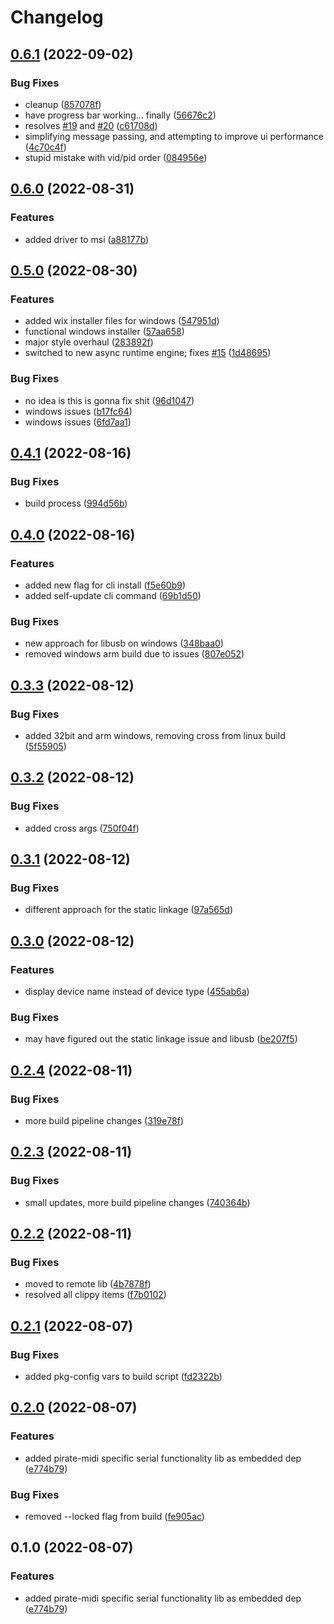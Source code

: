 # Changelog

## [0.6.1](https://github.com/beckler/ahoy/compare/v0.6.0...v0.6.1) (2022-09-02)


### Bug Fixes

* cleanup ([857078f](https://github.com/beckler/ahoy/commit/857078f9bfcde27f6cbf7e59b545b9d5dd523237))
* have progress bar working... finally ([56676c2](https://github.com/beckler/ahoy/commit/56676c2d28165fa59ee331e539a3b0ca0beaf15e))
* resolves [#19](https://github.com/beckler/ahoy/issues/19) and [#20](https://github.com/beckler/ahoy/issues/20) ([c61708d](https://github.com/beckler/ahoy/commit/c61708df52a2d1b6cf15a10dfd5dc0ff06394897))
* simplifying message passing, and attempting to improve ui performance ([4c70c4f](https://github.com/beckler/ahoy/commit/4c70c4f42d40aa5f58ea01512963fe9b8eb8a1c3))
* stupid mistake with vid/pid order ([084956e](https://github.com/beckler/ahoy/commit/084956e39b94a83fd4b0044a45f6fb09eff7579e))

## [0.6.0](https://github.com/beckler/ahoy/compare/v0.5.0...v0.6.0) (2022-08-31)


### Features

* added driver to msi ([a88177b](https://github.com/beckler/ahoy/commit/a88177bf8cbe311790656c59c61a5739b53e5484))

## [0.5.0](https://github.com/beckler/ahoy/compare/v0.4.1...v0.5.0) (2022-08-30)


### Features

* added wix installer files for windows ([547951d](https://github.com/beckler/ahoy/commit/547951d2417cf3cd8f50378d0cd2fd50c377816d))
* functional windows installer ([57aa658](https://github.com/beckler/ahoy/commit/57aa658cf3a9179150a6fc41f92a71cda7d9bc81))
* major style overhaul ([283892f](https://github.com/beckler/ahoy/commit/283892f2ef5d956e1458389e1bc023e89eb55aa1))
* switched to new async runtime engine; fixes [#15](https://github.com/beckler/ahoy/issues/15) ([1d48695](https://github.com/beckler/ahoy/commit/1d48695ffaaffdde7bab985ff1466d8a3652b90a))


### Bug Fixes

* no idea is this is gonna fix shit ([96d1047](https://github.com/beckler/ahoy/commit/96d1047802d074a1e8a1e5523f9e872302e09aec))
* windows issues ([b17fc64](https://github.com/beckler/ahoy/commit/b17fc6480664f48e1571f98e62365ab67d4f29ce))
* windows issues ([6fd7aa1](https://github.com/beckler/ahoy/commit/6fd7aa1bbad4fe8be60d16aaa3581cc17527e31b))

## [0.4.1](https://github.com/beckler/ahoy/compare/v0.4.0...v0.4.1) (2022-08-16)


### Bug Fixes

* build process ([994d56b](https://github.com/beckler/ahoy/commit/994d56be550a697c31283e5ec139385852c85f11))

## [0.4.0](https://github.com/beckler/ahoy/compare/v0.3.3...v0.4.0) (2022-08-16)


### Features

* added new flag for cli install ([f5e60b9](https://github.com/beckler/ahoy/commit/f5e60b9c28aeec906e0c9964ab8d9ce1f2b85bd9))
* added self-update cli command ([69b1d50](https://github.com/beckler/ahoy/commit/69b1d50d15c25028d9fc159c193a9000885835e0))


### Bug Fixes

* new approach for libusb on windows ([348baa0](https://github.com/beckler/ahoy/commit/348baa0e4dd5b6974030c89dd5bb46ec61733832))
* removed windows arm build due to issues ([807e052](https://github.com/beckler/ahoy/commit/807e05202a71cda679e43e02fb4ef9c0a42d2fcf))

## [0.3.3](https://github.com/beckler/ahoy/compare/v0.3.2...v0.3.3) (2022-08-12)


### Bug Fixes

* added 32bit and arm windows, removing cross from linux build ([5f55905](https://github.com/beckler/ahoy/commit/5f5590537fc9a64abe141eab78c3bb9354bad169))

## [0.3.2](https://github.com/beckler/ahoy/compare/v0.3.1...v0.3.2) (2022-08-12)


### Bug Fixes

* added cross args ([750f04f](https://github.com/beckler/ahoy/commit/750f04f1c5d1e148dc555d545327361dd5e6fee7))

## [0.3.1](https://github.com/beckler/ahoy/compare/v0.3.0...v0.3.1) (2022-08-12)


### Bug Fixes

* different approach for the static linkage ([97a565d](https://github.com/beckler/ahoy/commit/97a565d67fcec828fc874c0e0dc6e8420f482edb))

## [0.3.0](https://github.com/beckler/ahoy/compare/v0.2.4...v0.3.0) (2022-08-12)


### Features

* display device name instead of device type ([455ab6a](https://github.com/beckler/ahoy/commit/455ab6a000096c2e3190cfc3192bd6e151e9dfc3))


### Bug Fixes

* may have figured out the static linkage issue and libusb ([be207f5](https://github.com/beckler/ahoy/commit/be207f5f401624f981c6b8a9b47efa92f35890c5))

## [0.2.4](https://github.com/beckler/ahoy/compare/v0.2.3...v0.2.4) (2022-08-11)


### Bug Fixes

* more build pipeline changes ([319e78f](https://github.com/beckler/ahoy/commit/319e78f74460fd46bfe7ad0abc3270e5687219ed))

## [0.2.3](https://github.com/beckler/ahoy/compare/v0.2.2...v0.2.3) (2022-08-11)


### Bug Fixes

* small updates, more build pipeline changes ([740364b](https://github.com/beckler/ahoy/commit/740364b7615c256fafb7e70c2adf10232e9de296))

## [0.2.2](https://github.com/beckler/ahoy/compare/v0.2.1...v0.2.2) (2022-08-11)


### Bug Fixes

* moved to remote lib ([4b7878f](https://github.com/beckler/ahoy/commit/4b7878fe8b276c6aba2a58d7f31ea6e58c89ca61))
* resolved all clippy items ([f7b0102](https://github.com/beckler/ahoy/commit/f7b010219c12f732ef64ca8aa7ec3c8486eb9cd1))

## [0.2.1](https://github.com/beckler/ahoy/compare/v0.2.0...v0.2.1) (2022-08-07)


### Bug Fixes

* added pkg-config vars to build script ([fd2322b](https://github.com/beckler/ahoy/commit/fd2322b910422df51095cf565242bdfbdc426086))

## [0.2.0](https://github.com/beckler/ahoy/compare/v0.1.0...v0.2.0) (2022-08-07)


### Features

* added pirate-midi specific serial functionality lib as embedded dep ([e774b79](https://github.com/beckler/ahoy/commit/e774b79595ee296eb8937ed1b1c4ea5fb1dafd00))


### Bug Fixes

* removed --locked flag from build ([fe905ac](https://github.com/beckler/ahoy/commit/fe905acd2826ffc15332c3e83038d0579fb78618))

## 0.1.0 (2022-08-07)


### Features

* added pirate-midi specific serial functionality lib as embedded dep ([e774b79](https://github.com/beckler/ahoy/commit/e774b79595ee296eb8937ed1b1c4ea5fb1dafd00))

